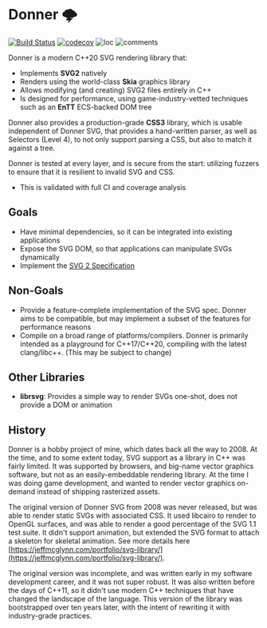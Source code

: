# Donner 🌩

[![Build Status](https://github.com/jwmcglynn/donner/actions/workflows/main.yml/badge.svg?branch=main)](https://github.com/jwmcglynn/donner/actions/workflows/main.yml) [![codecov](https://codecov.io/gh/jwmcglynn/donner/branch/main/graph/badge.svg?token=Z3YJZNKGU0)](https://codecov.io/gh/jwmcglynn/donner)  ![loc](https://img.shields.io/endpoint?url=https://gist.githubusercontent.com/jwmcglynn/91f7f490a72af9c06506c8176729d218/raw/loc.json)
![comments](https://img.shields.io/endpoint?url=https://gist.githubusercontent.com/jwmcglynn/91f7f490a72af9c06506c8176729d218/raw/comments.json)

Donner is a modern C++20 SVG rendering library that:
* Implements **SVG2** natively
* Renders using the world-class **Skia** graphics library
* Allows modifying (and creating) SVG2 files entirely in C++
* Is designed for performance, using game-industry-vetted techniques such as an **EnTT** ECS-backed DOM tree

Donner also provides a production-grade **CSS3** library, which is usable independent of Donner SVG, that provides a hand-written parser, as well as Selectors (Level 4), to not only support parsing a CSS, but also to match it against a tree.

Donner is tested at every layer, and is secure from the start: utilizing fuzzers to ensure that it is resilient to invalid SVG and CSS.
* This is validated with full CI and coverage analysis
## Goals

* Have minimal dependencies, so it can be integrated into existing applications
* Expose the SVG DOM, so that applications can manipulate SVGs dynamically
* Implement the [SVG 2 Specification](https://www.w3.org/TR/SVG/)

## Non-Goals

* Provide a feature-complete implementation of the SVG spec. Donner aims to be compatible, but may implement a subset of the features for performance reasons
* Compile on a broad range of platforms/compilers. Donner is primarily intended as a playground for C++17/C++20, compiling with the latest clang/libc++. (This may be subject to change)

## Other Libraries

* **librsvg**: Provides a simple way to render SVGs one-shot, does not provide a DOM or animation

## History

Donner is a hobby project of mine, which dates back all the way to 2008. At the time, and to some extent today, SVG support as a library in C++ was fairly limited. It was supported by browsers, and big-name vector graphics software, but not as an easily-embeddable rendering library. At the time I was doing game development, and wanted to render vector graphics on-demand instead of shipping rasterized assets.

The original version of Donner SVG from 2008 was never released, but was able to render static SVGs with associated CSS. It used libcairo to render to OpenGL surfaces, and was able to render a good percentage of the SVG 1.1 test suite. It didn't support animation, but extended the SVG format to attach a skeleton for skeletal animation. See more details here [https://jeffmcglynn.com/portfolio/svg-library/](https://jeffmcglynn.com/portfolio/svg-library/).

The original version was incomplete, and was written early in my software development career, and it was not super robust. It was also written before the days of C++11, so it didn't use modern C++ techniques that have changed the landscape of the language. This version of the library was bootstrapped over ten years later, with the intent of rewriting it with industry-grade practices.
